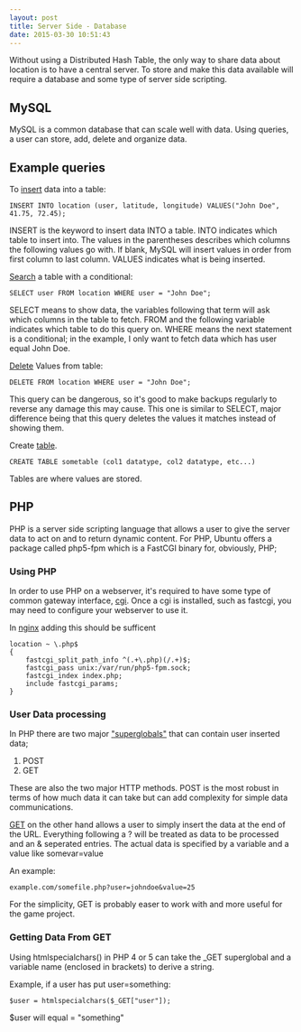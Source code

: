 ```yaml
---
layout: post
title: Server Side - Database
date: 2015-03-30 10:51:43
---
```


Without using a Distributed Hash Table, the only way to share data about location is to have a central server.
To store and make this data available will require a database and some type of server side scripting.

MySQL
-----

MySQL is a common database that can scale well with data.
Using queries, a user can store, add, delete and organize data.

## Example queries

To [insert](https://dev.mysql.com/doc/refman/5.0/en/insert.html) data into a table:

	INSERT INTO location (user, latitude, longitude) VALUES("John Doe", 41.75, 72.45);

INSERT is the keyword to insert data INTO a table.
INTO indicates which table to insert into.
The values in the parentheses describes which columns the following values go with. If blank, MySQL will insert values in order from first column to last column.
VALUES indicates what is being inserted.

[Search](https://dev.mysql.com/doc/refman/5.0/en/select.html) a table with a conditional:

	SELECT user FROM location WHERE user = "John Doe";

SELECT means to show data, the variables following that term will ask which columns in the table to fetch.
FROM and the following variable indicates which table to do this query on.
WHERE means the next statement is a conditional; in the example, I only want to fetch data which has user equal John Doe.

[Delete](https://dev.mysql.com/doc/refman/5.0/en/delete.html) Values from table:

	DELETE FROM location WHERE user = "John Doe";

This query can be dangerous, so it's good to make backups regularly to reverse any damage this may cause.
This one is similar to SELECT, major difference being that this query deletes the values it matches instead of showing them.

Create [table](https://dev.mysql.com/doc/refman/5.0/en/create-table.html).

	CREATE TABLE sometable (col1 datatype, col2 datatype, etc...)

Tables are where values are stored.

PHP
---

PHP is a server side scripting language that allows a user to give the server data to act on and to return dynamic content.
For PHP, Ubuntu offers a package called php5-fpm which is a FastCGI binary for, obviously, PHP;

### Using PHP

In order to use PHP on a webserver, it's required to have some type of common gateway interface, [cgi](https://en.wikipedia.org/wiki/Common_Gateway_Interface).
Once a cgi is installed, such as fastcgi, you may need to configure your webserver to use it.

In [nginx](https://askubuntu.com/questions/134666/what-is-the-easiest-way-to-enable-php-on-nginx) adding this should be sufficent 

	location ~ \.php$
	{
		fastcgi_split_path_info ^(.+\.php)(/.+)$;
		fastcgi_pass unix:/var/run/php5-fpm.sock;
		fastcgi_index index.php;
		include fastcgi_params;
	}

### User Data processing

In PHP there are two major ["superglobals"](https://php.net/manual/en/language.variables.superglobals.php) that can contain user inserted data;
 1. POST
 2. GET

These are also the two major HTTP methods.
POST is the most robust in terms of how much data it can take but can add complexity for simple data communications.

[GET](https://php.net/manual/en/reserved.variables.get.php) on the other hand allows a user to simply insert the data at the end of the URL. Everything following a ? will be treated as data to be processed and an & seperated entries. The actual data is specified by a variable and a value like somevar=value

An example:

	example.com/somefile.php?user=johndoe&value=25

For the simplicity, GET is probably easer to work with and more useful for the game project.

### Getting Data From GET

Using htmlspecialchars() in PHP 4 or 5 can take the \_GET superglobal and a variable name (enclosed in brackets) to derive a string.

Example, if a user has put user=something:

	$user = htmlspecialchars($_GET["user"]);

$user will equal = "something"
